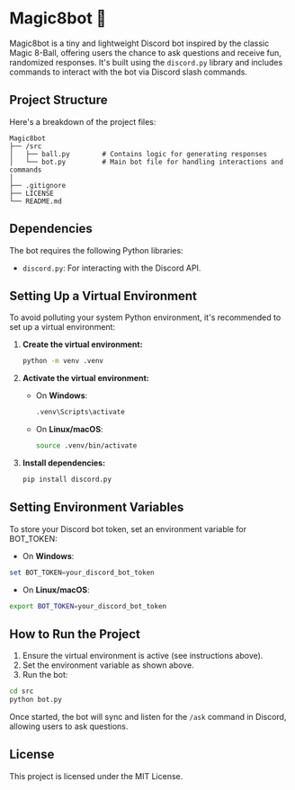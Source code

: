 # Magic8bot 🎱

Magic8bot is a tiny and lightweight Discord bot inspired by the classic Magic 8-Ball, offering users the chance to ask questions and receive fun, randomized responses. It's built using the `discord.py` library and includes commands to interact with the bot via Discord slash commands.

## Project Structure

Here's a breakdown of the project files:

```
Magic8bot
├── /src
│   ├── ball.py        # Contains logic for generating responses
│   └── bot.py         # Main bot file for handling interactions and commands
│
├── .gitignore
├── LICENSE
└── README.md
```

## Dependencies

The bot requires the following Python libraries:
- `discord.py`: For interacting with the Discord API.

## Setting Up a Virtual Environment

To avoid polluting your system Python environment, it's recommended to set up a virtual environment:

1. **Create the virtual environment:**
   ```bash
   python -m venv .venv
   ```

2. **Activate the virtual environment:**
   - On **Windows**:
     ```bash
     .venv\Scripts\activate
     ```
   - On **Linux/macOS**:
     ```bash
     source .venv/bin/activate
     ```

3. **Install dependencies:**
   ```bash
   pip install discord.py
   ```

## Setting Environment Variables

To store your Discord bot token, set an environment variable for BOT_TOKEN:

- On **Windows**:

```powershell
set BOT_TOKEN=your_discord_bot_token
```

- On **Linux/macOS**:

```bash
export BOT_TOKEN=your_discord_bot_token
```

## How to Run the Project

1. Ensure the virtual environment is active (see instructions above).
2. Set the environment variable as shown above.
3. Run the bot:

```bash
cd src
python bot.py
```


Once started, the bot will sync and listen for the `/ask` command in Discord, allowing users to ask questions.

## License

This project is licensed under the MIT License.
